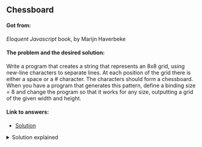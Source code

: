 ## Chessboard

#### Got from:

<em>Eloquent Javascript</em> book, by Marijn Haverbeke

#### The problem and the desired solution:

Write a program that creates a string that represents an 8x8 grid, using new-line characters to separate lines. At each position of the grid there is either a space or a # character. The characters should form a chessboard.
When you have a program that generates this pattern, define a binding size = 8 and change the program so that it works for any size, outputting a grid of the given width and height.

#### Link to answers:

- [Solution](chessboard.js)

<details>
  <summary>Solution explained</summary>
  <p>Using less lines of code on my first try worked fine with even sizes. Testing it with odd ones failed to return a checkered board, just a striped one. So on my new approach considered changing the order of characters at each new line. I created a loop for each line, adding the "\n" at the end, and a loop to populate it with characters.</p>
</details>
